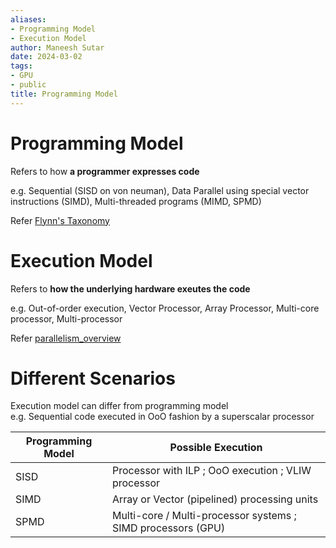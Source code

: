 ```yaml
---
aliases:
- Programming Model
- Execution Model
author: Maneesh Sutar
date: 2024-03-02
tags:
- GPU
- public
title: Programming Model
---
```


# Programming Model

Refers to how **a programmer expresses code**

e.g. Sequential (SISD on von neuman), Data Parallel using special vector instructions (SIMD), Multi-threaded programs (MIMD, SPMD)

Refer [Flynn's Taxonomy](flynns_taxonomy.md)

# Execution Model

Refers to **how the underlying hardware exeutes the code**

e.g. Out-of-order execution, Vector Processor, Array Processor, Multi-core processor, Multi-processor

Refer [parallelism_overview](parallelism_overview.md)

# Different Scenarios

Execution model can differ from programming model  
e.g. Sequential code executed in OoO fashion by a superscalar processor

|Programming Model|Possible Execution|
|-----------------|------------------|
|SISD|Processor with ILP ; OoO execution ; VLIW processor|
|SIMD|Array or Vector (pipelined) processing units|
|SPMD|Multi-core / Multi-processor systems ; SIMD processors (GPU)|
